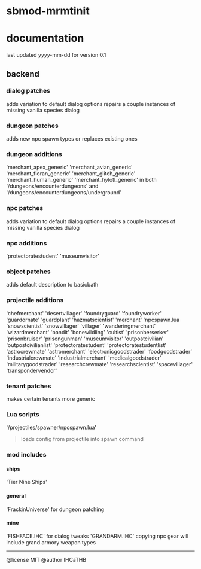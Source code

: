# sbmod-mrmtinit
# documentation
last updated yyyy-mm-dd for version 0.1

## backend

### dialog patches
adds variation to default dialog options
repairs a couple instances of missing vanilla species dialog

### dungeon patches
adds new npc spawn types or replaces existing ones

### dungeon additions
'merchant_apex_generic'
'merchant_avian_generic'
'merchant_floran_generic'
'merchant_glitch_generic'
'merchant_human_generic'
'merchant_hylotl_generic'
in both '/dungeons/encounterdungeons' and '/dungeons/encounterdungeons/underground'

### npc patches
adds variation to default dialog options
repairs a couple instances of missing vanilla species dialog

### npc additions
'protectoratestudent'
'museumvisitor'

### object patches
adds default description to basicbath

### projectile additions
'chefmerchant'
'desertvillager'
'foundryguard'
'foundryworker'
'guardornate'
'guardplant'
'hazmatscientist'
'merchant'
'npcspawn.lua
'snowscientist'
'snowvillager'
'villager'
'wanderingmerchant'
'wizardmerchant'
'bandit'
'bonewildling'
'cultist'
'prisonberserker'
'prisonbruiser'
'prisongunman'
'museumvisitor'
'outpostcivilian'
'outpostcivilianlist'
'protectoratestudent'
'protectoratestudentlist'
'astrocrewmate'
'astromerchant'
'electronicgoodstrader'
'foodgoodstrader'
'industrialcrewmate'
'industrialmerchant'
'medicalgoodstrader'
'militarygoodstrader'
'researchcrewmate'
'researchscientist'
'spacevillager'
'transpondervendor'

### tenant patches
makes certain tenants more generic

### Lua scripts
'/projectiles/spawner/npcspawn.lua'
> loads config from projectile into spawn command

### mod includes
#### ships
'Tier Nine Ships'

#### general
'FrackinUniverse' for dungeon patching

#### mine
'FISHFACE.IHC' for dialog tweaks
'GRANDARM.IHC' copying npc gear will include grand armory weapon types

---

@license MIT
@author IHCaTHB

